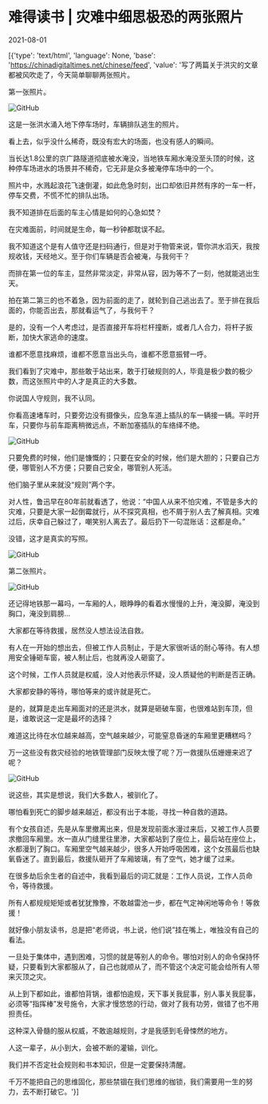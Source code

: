 # 难得读书 | 灾难中细思极恐的两张照片

2021-08-01

[{'type': 'text/html', 'language': None, 'base': 'https://chinadigitaltimes.net/chinese/feed', 'value': '写了两篇关于洪灾的文章都被风吹走了，今天简单聊聊两张照片。

第一张照片。

![GitHub](https://mmbiz.qpic.cn/mmbiz_jpg/IYeMmHPvmbOseVqXxPObVvdGeXtVibvqPgalVDUANLljPKpHf6IfWqauvY1ywVAe5ON7Mv8T30VEzNgqkeGFHcQ/640)

这是一张洪水涌入地下停车场时，车辆排队逃生的照片。

看上去，似乎没什么稀奇，既没有宏大的场面，也没有感人的瞬间。

当长达1.8公里的京广路隧道彻底被水淹没，当地铁车厢水淹没至头顶的时候，这种停车场进水的场景并不稀奇，它无非是众多被淹停车场中的一个。

照片中，水溅起浪花飞速倒灌，如此危急时刻，出口却依旧井然有序的一车一杆，停车交费，不慌不忙的排队出场。

我不知道排在后面的车主心情是如何的心急如焚？

在灾难面前，时间就是生命，每一秒钟都耽误不起。

我不知道这个是有人值守还是扫码通行，但是对于物管来说，管你洪水滔天，我按规收钱，天经地义。至于你们车辆是否会被淹，与我何干？

而排在第一位的车主，显然非常淡定，非常从容，因为等不了一刻，他就能逃出生天。

拍在第二第三的也不着急，因为前面的走了，就轮到自己逃出去了。至于排在我后面的，你能否出去，那就看运气了，与我何干？

是的，没有一个人考虑过，是否直接开车将栏杆撞断，或者几人合力，将杆子扳断，加快大家逃命的速度。

谁都不愿意找麻烦，谁都不愿意当出头鸟，谁都不愿意振臂一呼。

我们看到了灾难中，那些敢于站出来，敢于打破规则的人，毕竟是极少数的极少数，而这张照片中的人才是真正的大多数。

你说国人守规则，我不认同。

你看高速堵车时，只要旁边没有摄像头，应急车道上插队的车一辆接一辆。平时开车，只要你与前车距离稍微远点，不断加塞插队的车络绎不绝。

![GitHub](https://mmbiz.qpic.cn/mmbiz_jpg/1LHuo25LFRicK8uib6JWr6gtCnuHdYwyRiaUqBNUH7vVVavcibOdO9FWrtafu59s9kx1sOrDxU0vlHx4mF2Dia8oe0Q/640)

只要免费的时候，他们是慷慨的；只要在安全的时候，他们是大胆的；只要自己方便，哪管别人不方便；只要自己安全，哪管别人死活。

他们脑子里从来就没“规则”两个字。

对人性，鲁迅早在80年前就看透了，他说：“中国人从来不怕灾难，不管是多大的灾难，只要是大家一起倒霉就行，从不探究真相，也不屑于别人去了解真相。灾难过后，庆幸自己躲过了，嘲笑别人离去了。最后扔下一句混账话：这都是命。”

没错，这才是真实的写照。

![GitHub](https://mmbiz.qpic.cn/mmbiz_jpg/1LHuo25LFRicK8uib6JWr6gtCnuHdYwyRiaNALib8PmTWmZFrfGRHYERCQaE2zcTXee7PqKX2GsPtIC2xjjdsXtq6w/640)

第二张照片。

![GitHub](https://mmbiz.qpic.cn/mmbiz_png/IYeMmHPvmbOseVqXxPObVvdGeXtVibvqPoUBZ6v9uCk7whLDNGrjaJdOPzJFDqO4CImk7ibS7HAb8hgMcNjhM2IQ/640)

还记得地铁那一幕吗，一车厢的人，眼睁睁的看着水慢慢的上升，淹没脚，淹没到胸口，淹没到肩膀&#8230;

大家都在等待救援，居然没人想法设法自救。

有人在一开始的想出去，但被工作人员制止，于是大家很听话的耐心等待。有人想用安全锤砸车窗，被人制止后，也就再没人砸窗了。

这个时候，工作人员就是权威，没人对他表示怀疑，没人质疑他的判断是否正确。

大家都安静的等待，哪怕等来的或许就是死亡。

是的，就算是走出车厢面对的还是洪水，就算是砸破车窗，也很难站到车顶，但是，谁敢说这一定是最坏的选择？

难道这比待在水位越来越高，空气越来越少，可能窒息昏迷的车厢里更糟糕吗？

万一这些没有救灾经验的地铁管理部门反映太慢了呢？万一救援队伍姗姗来迟了呢？

![GitHub](https://mmbiz.qpic.cn/mmbiz_jpg/1LHuo25LFRicK8uib6JWr6gtCnuHdYwyRia6TvAUgbvgj1R1glYUI59ib9TtIsoylt7EiaE9Fc4OPyhorcPhByO6IFw/640)

说这些，其实是想说，我们大多数人，被驯化了。

哪怕看到死亡的脚步越来越近，都没有出于本能，寻找一种自救的道路。

有个女孩自述，先是从车里撤离出来，但是发现前面水漫过来后，又被工作人员要求撤回车厢里。水一直从门缝里往里渗，大家都站到了座位上，最后站在座位上，水都漫到了胸口。车厢里空气越来越少，很多人开始呼吸困难，这个女孩最后也缺氧昏迷了。直到最后，救援队砸开了车厢玻璃，有了空气，她才缓了过来。

在很多劫后余生者的自述中，我看到最后的词汇就是：工作人员说，工作人员命令，等待救援。

所有人都规规矩矩或者犹犹豫豫，不敢越雷池一步，都在气定神闲地等命令！等救援！

就好像小朋友读书，总是把“老师说，书上说，他们说”挂在嘴上，唯独没有自己的看法。

一旦处于集体中，遇到困难，习惯的就是等别人的命令。哪怕对别人的命令保持怀疑，只要看到大家都服从了，自己也就顺从了，而不管这个决定可能会给所有人带来灭顶之灾。

从上到下都如此，谁都怕背锅，谁都怕逾规，天下事关我屁事，别人事关我屁事，必须等“指挥棒”发号施令，大家才慢悠悠的行动，做对了我有功劳，做错了也不用担责任。

这种深入骨髓的服从权威，不敢逾越规则，才是我感到毛骨悚然的地方。

人这一辈子，从小到大，会被不断的灌输，训化。

我们并不否定社会规则和书本知识，但是一定要保持清醒。

千万不能把自己的思维固化，那些禁锢在我们思维的枷锁，我们需要用一生的努力，去不断打破它。'}]